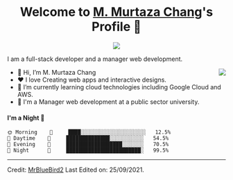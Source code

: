 <p align="center">
  <h1 align="center">Welcome to <a href="https://github.com/muhammadmurtaza">M. Murtaza Chang</a>'s Profile 👋</h1>
</p>


<p align="center">
  <a align="center" href="https://github.com/DenverCoder1/readme-typing-svg"><img src="https://readme-typing-svg.herokuapp.com?&font=IBM+Plex+Sans&color=F72EE2&size=25&lines=Welcome+to+my+GitHub+Profile!;I'm+a+fullstack+developer;I'm+a+dreamer;" /></a>
</p>
<p>I am a full-stack developer and a manager web development.</p>
<img align="right" src="https://media.giphy.com/media/M9gbBd9nbDrOTu1Mqx/giphy.gif">
<ul>
  <li>👋 Hi, I’m M. Murtaza Chang</li>
  <li>❤️ I love Creating web apps and interactive designs.</li>
  <li>🌱 I’m currently learning cloud technologies including Google Cloud and AWS.</li>
  <li>💼 I'm a Manager web development at a public sector university.</li>
</ul>


#### I'm a Night 🦉
```text
🌞 Morning    🪫     ████░░░░░░░░░░░░░░░░░░░░░   12.5% 
🌆 Daytime    🪫     ██████████████░░░░░░░░░░░   54.5% 
🌃 Evening    🔋     ██████████████████░░░░░░░   70.5% 
🌙 Night      🔋     ████████████████████████░   99.5%
```

------
Credit: [MrBlueBird2](https://github.com/MrBlueBird2)
Last Edited on: 25/09/2021.
